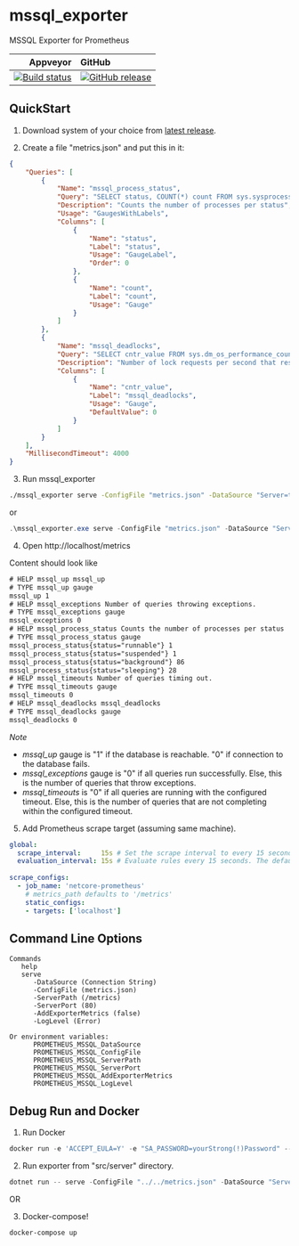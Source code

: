 # mssql_exporter

MSSQL Exporter for Prometheus


| Appveyor | GitHub |
|---:|:---|
| [![Build status](https://ci.appveyor.com/api/projects/status/7ci7j5mg05p21w3j/branch/master?svg=true)](https://ci.appveyor.com/project/DanielOliver/mssql-exporter/branch/master) | [![GitHub release](https://img.shields.io/github/release/DanielOliver/mssql_exporter.svg)](https://github.com/DanielOliver/mssql_exporter/releases/latest) |

## QuickStart

1. Download system of your choice from [latest release](https://github.com/DanielOliver/mssql_exporter/releases/latest).

2. Create a file "metrics.json" and  put this in it:

```json
{
    "Queries": [
        {
            "Name": "mssql_process_status",
            "Query": "SELECT status, COUNT(*) count FROM sys.sysprocesses GROUP BY status",
            "Description": "Counts the number of processes per status",
            "Usage": "GaugesWithLabels",
            "Columns": [
                {
                    "Name": "status",
                    "Label": "status",
                    "Usage": "GaugeLabel",
                    "Order": 0
                },
                {
                    "Name": "count",
                    "Label": "count",
                    "Usage": "Gauge"
                }
            ]
        },
        {
            "Name": "mssql_deadlocks",
            "Query": "SELECT cntr_value FROM sys.dm_os_performance_counters where counter_name = 'Number of Deadlocks/sec' AND instance_name = '_Total'",
            "Description": "Number of lock requests per second that resulted in a deadlock since last restart",
            "Columns": [
                {
                    "Name": "cntr_value",
                    "Label": "mssql_deadlocks",
                    "Usage": "Gauge",
                    "DefaultValue": 0
                }
            ]
        }
    ],
    "MillisecondTimeout": 4000
}
```

3. Run mssql_exporter

```bash
./mssql_exporter serve -ConfigFile "metrics.json" -DataSource "Server=tcp:{ YOUR DATABASE HERE },1433;Initial Catalog={ YOUR INITIAL CATALOG HERE };Persist Security Info=False;User ID={ USER ID HERE };Password={ PASSWORD HERE };MultipleActiveResultSets=False;Encrypt=True;TrustServerCertificate=False;Connection Timeout=30;"
```

or

```powershell
.\mssql_exporter.exe serve -ConfigFile "metrics.json" -DataSource "Server=tcp:{ YOUR DATABASE HERE },1433;Initial Catalog={ YOUR INITIAL CATALOG HERE };Persist Security Info=False;User ID={ USER ID HERE };Password={ PASSWORD HERE };MultipleActiveResultSets=False;Encrypt=True;TrustServerCertificate=False;Connection Timeout=30;"
```

4. Open http://localhost/metrics

Content should look like 
```txt
# HELP mssql_up mssql_up
# TYPE mssql_up gauge
mssql_up 1
# HELP mssql_exceptions Number of queries throwing exceptions.
# TYPE mssql_exceptions gauge
mssql_exceptions 0
# HELP mssql_process_status Counts the number of processes per status
# TYPE mssql_process_status gauge
mssql_process_status{status="runnable"} 1
mssql_process_status{status="suspended"} 1
mssql_process_status{status="background"} 86
mssql_process_status{status="sleeping"} 28
# HELP mssql_timeouts Number of queries timing out.
# TYPE mssql_timeouts gauge
mssql_timeouts 0
# HELP mssql_deadlocks mssql_deadlocks
# TYPE mssql_deadlocks gauge
mssql_deadlocks 0
```

_Note_

* *mssql_up* gauge is "1" if the database is reachable. "0" if connection to the database fails.
* *mssql_exceptions* gauge is "0" if all queries run successfully. Else, this is the number of queries that throw exceptions.
* *mssql_timeouts* is "0" if all queries are running with the configured timeout. Else, this is the number of queries that are not completing within the configured timeout.

5. Add Prometheus scrape target (assuming same machine).

```yml
global:
  scrape_interval:     15s # Set the scrape interval to every 15 seconds. Default is every 1 minute.
  evaluation_interval: 15s # Evaluate rules every 15 seconds. The default is every 1 minute.
  
scrape_configs:
  - job_name: 'netcore-prometheus'
    # metrics_path defaults to '/metrics'
    static_configs:
    - targets: ['localhost']
```

## Command Line Options

```
Commands
   help
   serve
      -DataSource (Connection String)
      -ConfigFile (metrics.json)
      -ServerPath (/metrics)
      -ServerPort (80)
      -AddExporterMetrics (false)
      -LogLevel (Error)

Or environment variables:
      PROMETHEUS_MSSQL_DataSource
      PROMETHEUS_MSSQL_ConfigFile
      PROMETHEUS_MSSQL_ServerPath
      PROMETHEUS_MSSQL_ServerPort
      PROMETHEUS_MSSQL_AddExporterMetrics
      PROMETHEUS_MSSQL_LogLevel
```

## Debug Run and Docker

1. Run Docker

```powershell
docker run -e 'ACCEPT_EULA=Y' -e "SA_PASSWORD=yourStrong(!)Password" --net=host -p 1433:1433 -d --rm --name sqlserverdev mcr.microsoft.com/mssql/server:2017-latest
```

2. Run exporter from "src/server" directory.

```powershell
dotnet run -- serve -ConfigFile "../../metrics.json" -DataSource "Server=tcp:localhost,1433;Initial Catalog=master;Persist Security Info=False;User ID=sa;Password=yourStrong(!)Password;MultipleActiveResultSets=False;Encrypt=False;TrustServerCertificate=True;Connection Timeout=10;" -LogLevel Debug
```

OR

3. Docker-compose!

```powershell
docker-compose up
```
